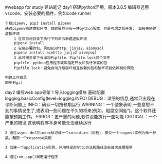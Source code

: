 #webapp for study
建站笔记
day1
    搭建python环境，版本3.8.5
    编辑器选用vscode，安装必要的插件，例如code runner
    
    下载pipenv, pip3 install pipenv
    通过pipenv搭建虚拟环境，目前虽然只有一种python版本，但是考虑之后开发， 直接先搭建虚拟环境
        1 在项目根目录下执行下列命令新建虚拟环境
        pipenv install
        2 安装必要的包，例如aiohttp，jinja2，aiomysql
        pipenv install aiohttp jinja2 aiomysql
        3 此时根目录下会出现Pipfile，Pipfile.lock两个文件
        pipfile：python应用程序或库指定开发和执行所需的包
        Pipfile.lock：避免自动升级破坏相互依赖的包和破坏项目依赖树的风险

    构建工作目录
    同步到git


day2
    编写web app骨架
    1 导入logging模块
        基础配置 logging.basicConfig(level=logging.INFO)
        DEBUG：详细的信息,通常只出现在诊断问题上
        INFO：确认一切按预期运行
        WARNING：一个迹象表明,一些意想不到的事情发生了,或表明一些问题在不久的将来(例如。磁盘空间低”)。这个软件还能按预期工作。
        ERROR：更严重的问题,软件没能执行一些功能
        CRITICAL：一个严重的错误,这表明程序本身可能无法继续运行
    
    2 通过async def将index标记成一个coroutine（协程），接受一个request实例为唯一参数，翻回一个response实例

    3 创建一个application实例，并用特定的http方法和路径注册请求处理程序

    4 通过run_app()调用运行程序

